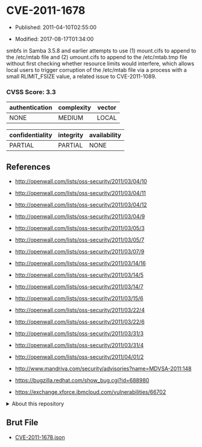 # CVE-2011-1678

- Published: 2011-04-10T02:55:00

- Modified: 2017-08-17T01:34:00

smbfs in Samba 3.5.8 and earlier attempts to use (1) mount.cifs to append to the /etc/mtab file and (2) umount.cifs to append to the /etc/mtab.tmp file without first checking whether resource limits would interfere, which allows local users to trigger corruption of the /etc/mtab file via a process with a small RLIMIT_FSIZE value, a related issue to CVE-2011-1089.

### CVSS Score: **3.3**

| authentication | complexity | vector |
| --- | --- | --- |
| NONE | MEDIUM | LOCAL |

| confidentiality | integrity | availability |
| --- | --- | --- |
| PARTIAL | PARTIAL | NONE |

## References

* http://openwall.com/lists/oss-security/2011/03/04/10

* http://openwall.com/lists/oss-security/2011/03/04/11

* http://openwall.com/lists/oss-security/2011/03/04/12

* http://openwall.com/lists/oss-security/2011/03/04/9

* http://openwall.com/lists/oss-security/2011/03/05/3

* http://openwall.com/lists/oss-security/2011/03/05/7

* http://openwall.com/lists/oss-security/2011/03/07/9

* http://openwall.com/lists/oss-security/2011/03/14/16

* http://openwall.com/lists/oss-security/2011/03/14/5

* http://openwall.com/lists/oss-security/2011/03/14/7

* http://openwall.com/lists/oss-security/2011/03/15/6

* http://openwall.com/lists/oss-security/2011/03/22/4

* http://openwall.com/lists/oss-security/2011/03/22/6

* http://openwall.com/lists/oss-security/2011/03/31/3

* http://openwall.com/lists/oss-security/2011/03/31/4

* http://openwall.com/lists/oss-security/2011/04/01/2

* http://www.mandriva.com/security/advisories?name=MDVSA-2011:148

* https://bugzilla.redhat.com/show_bug.cgi?id=688980

* https://exchange.xforce.ibmcloud.com/vulnerabilities/66702

<details>
<summary>About this repository</summary> 

  This repository is part of the project [Live Hack CVE](https://github.com/Live-Hack-CVE). Main website can be found [www.live-hack.org](https://www.live-hack.org) 
  
  Made by [Sn0wAlice](https://github.com/Sn0wAlice) for the people that care about security and need to have a feed of the latest CVEs. Hope you enjoy it, don't forget to star the repo and follow me on [Twitter](https://twitter.com/Sn0wAlice) and [Github](https://github.com/Sn0wAlice). And that is my [personnal website](https://www.alice-snow.me/)

  - [Home Page](https://github.com/Live-Hack-CVE)
  - [Framework](https://github.com/Live-Hack-CVE/cve-framework)
  - [CVE database](https://github.com/Live-Hack-CVE/full_database)
  - [Changelog](https://github.com/Live-Hack-CVE/Changelog)
</details>

## Brut File

* [CVE-2011-1678.json](https://raw.githubusercontent.com/Live-Hack-CVE/full_database/main/cves/2011/CVE-2011-1678.json)

